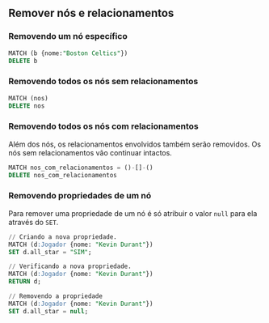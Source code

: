 ## Remover nós e relacionamentos
  
### Removendo um nó específico
  
```sql
MATCH (b {nome:"Boston Celtics"})
DELETE b
```
  
### Removendo todos os nós sem relacionamentos
  
```sql
MATCH (nos)
DELETE nos
```
  
### Removendo todos os nós com relacionamentos
  

Além dos nós, os relacionamentos envolvidos também serão removidos. Os nós sem relacionamentos vão continuar intactos.
  
```sql
MATCH nos_com_relacionamentos = ()-[]-() 
DELETE nos_com_relacionamentos
```
  
### Removendo propriedades de um nó
  
Para remover uma propriedade de um nó é só atribuir o valor `null` para ela através do `SET`.
  
```sql
// Criando a nova propriedade.
MATCH (d:Jogador {nome: "Kevin Durant"})
SET d.all_star = "SIM";
```
  
```sql
// Verificando a nova propriedade.
MATCH (d:Jogador {nome: "Kevin Durant"})
RETURN d;
```
  
```sql
// Removendo a propriedade
MATCH (d:Jogador {nome: "Kevin Durant"})
SET d.all_star = null;
```